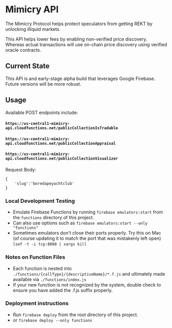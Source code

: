 # Mimicry API
The Mimicry Protocol helps protect speculators from getting REKT by unlocking illiquid markets.

This API helps lower fees by enabling non-verified price discovery. Whereas actual transactions will use on-chain price discovery using verified oracle contracts.

## Current State
This API is and early-stage alpha build that leverages Google Firebase. Future versions will be more robust.

## Usage
Available POST endpoints include:

#### `https://us-central1-mimicry-api.cloudfunctions.net/publicCollectionIsTradable`
#### `https://us-central1-mimicry-api.cloudfunctions.net/publicCollectionAppraisal`
#### `https://us-central1-mimicry-api.cloudfunctions.net/publicCollectionVisualizer`

Request Body:
```
{
    'slug':'boredapeyachtclub'
}
```

### Local Development Testing
- Emulate Firebase Functions by running `firebase emulators:start` from the `functions` directory of this project.
- Can also use options such as `firebase emulators:start --only "functions"`
- Sometimes emulators don't close their ports properly. Try this on Mac (of course updating it to match the port that was mistakenly left open) `lsof -t -i tcp:8080 | xargs kill`

### Notes on Function Files
- Each function is nested into `./functions/{callType}/{descriptiveName}/*.f.js` and ultimately made available via `./functions/index.js`
- If your new function is not recognized by the system, double check to ensure you have added the .f.js suffix properly.

### Deployment instructions
- Run `firebase deploy` from the root directory of this project.
- or `firebase deploy --only functions`


